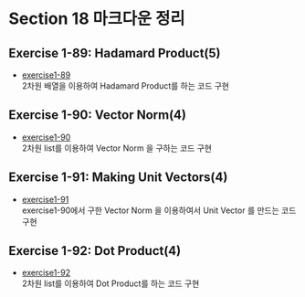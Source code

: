 # Section 18 마크다운 정리

## Exercise 1-89: Hadamard Product(5)
* [exercise1-89](https://github.com/Hojeong827/TIL/blob/main/Python/basic/code/exercise1-89.py)  
    2차원 배열을 이용하여 Hadamard Product를 하는 코드 구현

## Exercise 1-90: Vector Norm(4)
* [exercise1-90](https://github.com/Hojeong827/TIL/blob/main/Python/basic/code/exercise1-90.py)  
    2차원 list를 이용하여 Vector Norm 을 구하는 코드 구현

## Exercise 1-91: Making Unit Vectors(4)
* [exercise1-91](https://github.com/Hojeong827/TIL/blob/main/Python/basic/code/exercise1-91.py)  
    exercise1-90에서 구한 Vector Norm 을 이용하여서 Unit Vector 를 만드는 코드 구현

## Exercise 1-92: Dot Product(4)
* [exercise1-92](https://github.com/Hojeong827/TIL/blob/main/Python/basic/code/exercise1-92.py)  
    2차원 list를 이용하여 Dot Product를 하는 코드 구현